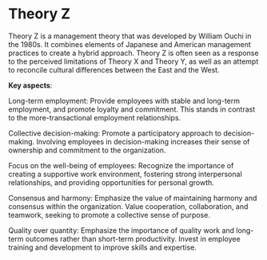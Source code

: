 # Theory Z

Theory Z is a management theory that was developed by William Ouchi in the 1980s. It combines elements of Japanese and American management practices to create a hybrid approach. Theory Z is often seen as a response to the perceived limitations of Theory X and Theory Y, as well as an attempt to reconcile cultural differences between the East and the West.

**Key aspects**:

Long-term employment: Provide employees with stable and long-term employment, and promote loyalty and commitment. This stands in contrast to the more-transactional employment relationships.

Collective decision-making: Promote a participatory approach to decision-making. Involving employees in decision-making increases their sense of ownership and commitment to the organization.

Focus on the well-being of employees: Recognize the importance of creating a supportive work environment, fostering strong interpersonal relationships, and providing opportunities for personal growth.

Consensus and harmony: Emphasize the value of maintaining harmony and consensus within the organization. Value cooperation, collaboration, and teamwork, seeking to promote a collective sense of purpose.

Quality over quantity: Emphasize the importance of quality work and long-term outcomes rather than short-term productivity. Invest in employee training and development to improve skills and expertise.
